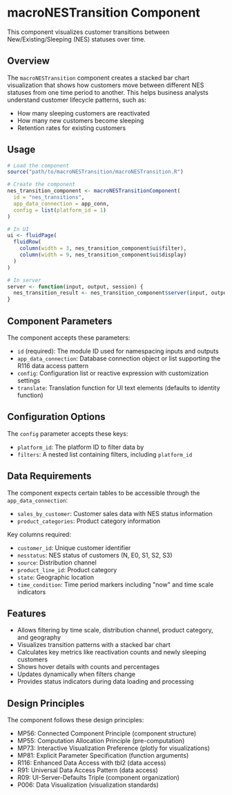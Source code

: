 # macroNESTransition Component

This component visualizes customer transitions between New/Existing/Sleeping (NES) statuses over time.

## Overview

The `macroNESTransition` component creates a stacked bar chart visualization that shows how customers move between different NES statuses from one time period to another. This helps business analysts understand customer lifecycle patterns, such as:

- How many sleeping customers are reactivated
- How many new customers become sleeping
- Retention rates for existing customers

## Usage

```r
# Load the component
source("path/to/macroNESTransition/macroNESTransition.R")

# Create the component
nes_transition_component <- macroNESTransitionComponent(
  id = "nes_transitions",
  app_data_connection = app_conn,
  config = list(platform_id = 1)
)

# In UI
ui <- fluidPage(
  fluidRow(
    column(width = 3, nes_transition_component$ui$filter),
    column(width = 9, nes_transition_component$ui$display)
  )
)

# In server
server <- function(input, output, session) {
  nes_transition_result <- nes_transition_component$server(input, output, session)
}
```

## Component Parameters

The component accepts these parameters:

- `id` (required): The module ID used for namespacing inputs and outputs
- `app_data_connection`: Database connection object or list supporting the R116 data access pattern
- `config`: Configuration list or reactive expression with customization settings
- `translate`: Translation function for UI text elements (defaults to identity function)

## Configuration Options

The `config` parameter accepts these keys:

- `platform_id`: The platform ID to filter data by
- `filters`: A nested list containing filters, including `platform_id`

## Data Requirements

The component expects certain tables to be accessible through the `app_data_connection`:

- `sales_by_customer`: Customer sales data with NES status information
- `product_categories`: Product category information

Key columns required:

- `customer_id`: Unique customer identifier
- `nesstatus`: NES status of customers (N, E0, S1, S2, S3)
- `source`: Distribution channel
- `product_line_id`: Product category
- `state`: Geographic location
- `time_condition`: Time period markers including "now" and time scale indicators

## Features

- Allows filtering by time scale, distribution channel, product category, and geography
- Visualizes transition patterns with a stacked bar chart
- Calculates key metrics like reactivation counts and newly sleeping customers
- Shows hover details with counts and percentages
- Updates dynamically when filters change
- Provides status indicators during data loading and processing

## Design Principles

The component follows these design principles:

- MP56: Connected Component Principle (component structure)
- MP55: Computation Allocation Principle (pre-computation)
- MP73: Interactive Visualization Preference (plotly for visualizations)
- MP81: Explicit Parameter Specification (function arguments)
- R116: Enhanced Data Access with tbl2 (data access)
- R91: Universal Data Access Pattern (data access)
- R09: UI-Server-Defaults Triple (component organization)
- P006: Data Visualization (visualization standards)